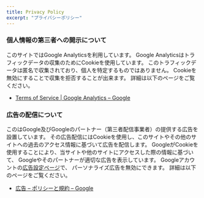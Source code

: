 ```yaml
---
title: Privacy Policy
excerpt: "プライバシーポリシー"
---
```


### 個人情報の第三者への開示について

このサイトではGoogle Analyticsを利用しています。
Google Analyticsはトラフィックデータの収集のためにCookieを使用しています。
このトラフィックデータは匿名で収集されており、個人を特定するものではありません。
Cookieを無効にすることで収集を拒否することが出来ます。
詳細は以下のページをご覧ください。

- [Terms of Service | Google Analytics – Google](https://marketingplatform.google.com/about/analytics/terms/jp/)

### 広告の配信について

このはGoogle及びGoogleのパートナー（第三者配信事業者）の提供する広告を設置しています。
その広告配信にはCookieを使用し、このサイトやその他のサイトへの過去のアクセス情報に基づいて広告を配信します。
GoogleがCookieを使用することにより、当サイトや他のサイトにアクセスした際の情報に基づいて、
Googleやそのパートナーが適切な広告を表示しています。
Googleアカウントの[広告設定ページ](https://adssettings.google.com/u/0/authenticated)で、
パーソナライズ広告を無効にできます。
詳細は以下のページをご覧ください。

- [広告 – ポリシーと規約 – Google](https://policies.google.com/technologies/ads?hl=ja)